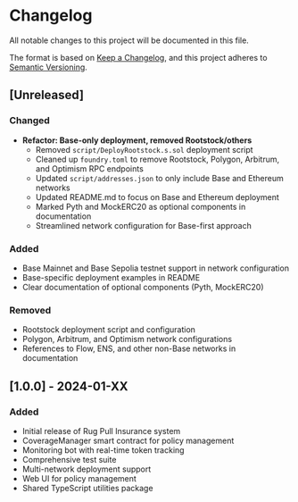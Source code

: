 # Changelog

All notable changes to this project will be documented in this file.

The format is based on [Keep a Changelog](https://keepachangelog.com/en/1.0.0/),
and this project adheres to [Semantic Versioning](https://semver.org/spec/v2.0.0.html).

## [Unreleased]

### Changed
- **Refactor: Base-only deployment, removed Rootstock/others**
  - Removed `script/DeployRootstock.s.sol` deployment script
  - Cleaned up `foundry.toml` to remove Rootstock, Polygon, Arbitrum, and Optimism RPC endpoints
  - Updated `script/addresses.json` to only include Base and Ethereum networks
  - Updated README.md to focus on Base and Ethereum deployment
  - Marked Pyth and MockERC20 as optional components in documentation
  - Streamlined network configuration for Base-first approach

### Added
- Base Mainnet and Base Sepolia testnet support in network configuration
- Base-specific deployment examples in README
- Clear documentation of optional components (Pyth, MockERC20)

### Removed
- Rootstock deployment script and configuration
- Polygon, Arbitrum, and Optimism network configurations
- References to Flow, ENS, and other non-Base networks in documentation

## [1.0.0] - 2024-01-XX

### Added
- Initial release of Rug Pull Insurance system
- CoverageManager smart contract for policy management
- Monitoring bot with real-time token tracking
- Comprehensive test suite
- Multi-network deployment support
- Web UI for policy management
- Shared TypeScript utilities package
